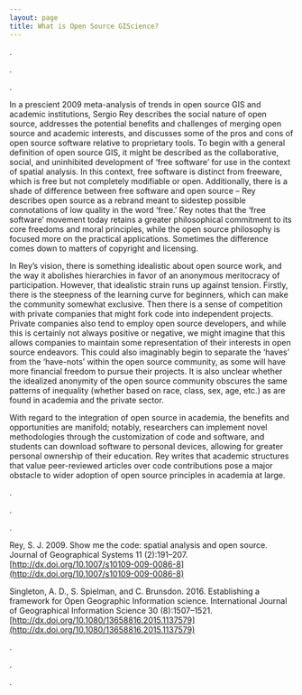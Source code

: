 ```yaml
---
layout: page
title: What is Open Source GIScience?
---
```


.

.

.

In a prescient 2009 meta-analysis of trends in open source GIS and academic institutions, Sergio Rey describes the social nature of open source, addresses the potential benefits and challenges of merging open source and academic interests, and discusses some of the pros and cons of open source software relative to proprietary tools. To begin with a general definition of open source GIS, it might be described as the collaborative, social, and uninhibited development of ‘free software’ for use in the context of spatial analysis. In this context, free software is distinct from freeware, which is free but not completely modifiable or open. Additionally, there is a shade of difference between free software and open source – Rey describes open source as a rebrand meant to sidestep possible connotations of low quality in the word ‘free.’ Rey notes that the ‘free software’ movement today retains a greater philosophical commitment to its core freedoms and moral principles, while the open source philosophy is focused more on the practical applications. Sometimes the difference comes down to matters of copyright and licensing.

In Rey’s vision, there is something idealistic about open source work, and the way it abolishes hierarchies in favor of an anonymous meritocracy of participation. However, that idealistic strain runs up against tension. Firstly, there is the steepness of the learning curve for beginners, which can make the community somewhat exclusive. Then there is a sense of competition with private companies that might fork code into independent projects. Private companies also tend to employ open source developers, and while this is certainly not always positive or negative, we might imagine that this allows companies to maintain some representation of their interests in open source endeavors. This could also imaginably begin to separate the ‘haves’ from the ‘have-nots’ within the open source community, as some will have more financial freedom to pursue their projects. It is also unclear whether the idealized anonymity of the open source community obscures the same patterns of inequality (whether based on race, class, sex, age, etc.) as are found in academia and the private sector.

With regard to the integration of open source in academia, the benefits and opportunities are manifold; notably, researchers can implement novel methodologies through the customization of code and software, and students can download software to personal devices, allowing for greater personal ownership of their education. Rey writes that academic structures that value peer-reviewed articles over code contributions pose a major obstacle to wider adoption of open source principles in academia at large.


.

.

.


Rey, S. J. 2009. Show me the code: spatial analysis and open source. Journal of Geographical Systems 11 (2):191–207. [http://dx.doi.org/10.1007/s10109-009-0086-8](http://dx.doi.org/10.1007/s10109-009-0086-8)

Singleton, A. D., S. Spielman, and C. Brunsdon. 2016. Establishing a framework for Open Geographic Information science. International Journal of Geographical Information Science 30 (8):1507–1521. [http://dx.doi.org/10.1080/13658816.2015.1137579](http://dx.doi.org/10.1080/13658816.2015.1137579)

.

.

.
